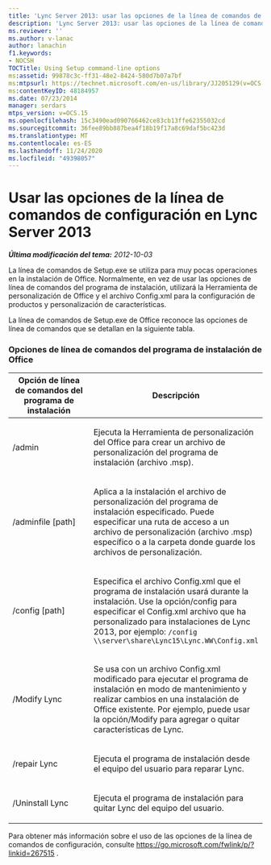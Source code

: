 ```yaml
---
title: 'Lync Server 2013: usar las opciones de la línea de comandos de configuración'
description: 'Lync Server 2013: usar las opciones de la línea de comandos de configuración.'
ms.reviewer: ''
ms.author: v-lanac
author: lanachin
f1.keywords:
- NOCSH
TOCTitle: Using Setup command-line options
ms:assetid: 99878c3c-ff31-48e2-8424-580d7b07a7bf
ms:mtpsurl: https://technet.microsoft.com/en-us/library/JJ205129(v=OCS.15)
ms:contentKeyID: 48184957
ms.date: 07/23/2014
manager: serdars
mtps_version: v=OCS.15
ms.openlocfilehash: 15c3490ead090766462ce83cb13ffe62355032cd
ms.sourcegitcommit: 36fee89bb887bea4f18b19f17a8c69daf5bc423d
ms.translationtype: MT
ms.contentlocale: es-ES
ms.lasthandoff: 11/24/2020
ms.locfileid: "49398057"
---
```

# <a name="using-setup-command-line-options-in-lync-server-2013"></a>Usar las opciones de la línea de comandos de configuración en Lync Server 2013

<div data-xmlns="http://www.w3.org/1999/xhtml">

<div class="topic" data-xmlns="http://www.w3.org/1999/xhtml" data-msxsl="urn:schemas-microsoft-com:xslt" data-cs="https://msdn.microsoft.com/">

<div data-asp="https://msdn2.microsoft.com/asp">



</div>

<div id="mainSection">

<div id="mainBody">

<span> </span>

_**Última modificación del tema:** 2012-10-03_

La línea de comandos de Setup.exe se utiliza para muy pocas operaciones en la instalación de Office. Normalmente, en vez de usar las opciones de línea de comandos del programa de instalación, utilizará la Herramienta de personalización de Office y el archivo Config.xml para la configuración de productos y personalización de características.

La línea de comandos de Setup.exe de Office reconoce las opciones de línea de comandos que se detallan en la siguiente tabla.

### <a name="office-setup-command-line-options"></a>Opciones de línea de comandos del programa de instalación de Office

<table>
<colgroup>
<col style="width: 50%" />
<col style="width: 50%" />
</colgroup>
<thead>
<tr class="header">
<th>Opción de línea de comandos del programa de instalación</th>
<th>Descripción</th>
</tr>
</thead>
<tbody>
<tr class="odd">
<td><p>/admin</p></td>
<td><p>Ejecuta la Herramienta de personalización del Office para crear un archivo de personalización del programa de instalación (archivo .msp).</p></td>
</tr>
<tr class="even">
<td><p>/adminfile [path]</p></td>
<td><p>Aplica a la instalación el archivo de personalización del programa de instalación especificado. Puede especificar una ruta de acceso a un archivo de personalización (archivo .msp) específico o a la carpeta donde guarde los archivos de personalización.</p></td>
</tr>
<tr class="odd">
<td><p>/config [path]</p></td>
<td><p>Especifica el archivo Config.xml que el programa de instalación usará durante la instalación. Use la opción/config para especificar el Config.xml archivo que ha personalizado para instalaciones de Lync 2013, por ejemplo: <code>/config \\server\share\Lync15\Lync.WW\Config.xml</code></p></td>
</tr>
<tr class="even">
<td><p>/Modify Lync</p></td>
<td><p>Se usa con un archivo Config.xml modificado para ejecutar el programa de instalación en modo de mantenimiento y realizar cambios en una instalación de Office existente. Por ejemplo, puede usar la opción/Modify para agregar o quitar características de Lync.</p></td>
</tr>
<tr class="odd">
<td><p>/repair Lync</p></td>
<td><p>Ejecuta el programa de instalación desde el equipo del usuario para reparar Lync.</p></td>
</tr>
<tr class="even">
<td><p>/Uninstall Lync</p></td>
<td><p>Ejecuta el programa de instalación para quitar Lync del equipo del usuario.</p></td>
</tr>
</tbody>
</table>


Para obtener más información sobre el uso de las opciones de la línea de comandos de configuración, consulte <https://go.microsoft.com/fwlink/p/?linkid=267515> .

</div>

<span> </span>

</div>

</div>

</div>

